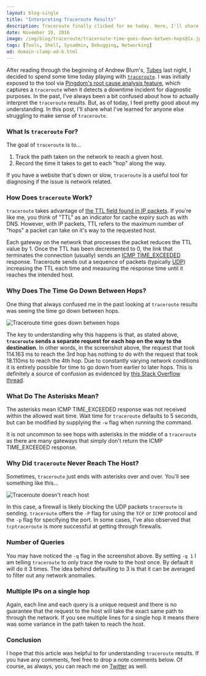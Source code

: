 ```yaml
---
layout: blog-single
title: "Interpreting Traceroute Results"
description: Traceroute finally clicked for me today. Here, I'll share what I learned along the way.
date: November 19, 2016
image: /img/blog/traceroute/traceroute-time-goes-down-betwen-hops@1x.jpg
tags: [Tools, Shell, Sysadmin, Debugging, Networking]
ad: domain-clamp-ad-b.html
---
```


After reading through the beginning of Andrew Blum's, [Tubes](https://www.amazon.com/Tubes-Journey-Internet-Andrew-Blum/dp/0061994952) last night, I decided to spend some time today playing with [`traceroute`](https://en.wikipedia.org/wiki/Traceroute). I was initially exposed to the tool via [Pingdom's root cause analysis feature](https://www.pingdom.com/resources/tutorials/downtime-root-cause), which captures a `traceroute` when it detects a downtime incident for diagnostic purposes. In the past, I've always been a bit confused about how to actually interpret the `traceroute` results. But, as of today, I feel pretty good about my understanding. In this post, I'll share what I've learned for anyone else struggling to make sense of `traceroute`.

<!-- excerpt_separator -->

### What Is `traceroute` For?

The goal of `traceroute` is to... 

1. Track the path taken on the network to reach a given host.
2. Record the time it takes to get to each "hop" along the way. 

If you have a website that's down or slow, `traceroute` is a useful tool for diagnosing if the issue is network related.

### How Does `traceroute` Work?

`traceroute` takes advantage of [the TTL field found in IP packets](https://en.wikipedia.org/wiki/Time_to_live#IP_packets). If you're like me, you think of "TTL" as an indicator for cache expiry such as with DNS. However, with IP packets, TTL refers to the maximum number of "hops" a packet can take on it's way to the requested host. 

Each gateway on the network that processes the packet reduces the TTL value by 1. Once the TTL has been decremented to 0, the link that terminates the connection (usually) sends an [ICMP TIME_EXCEEDED](https://en.wikipedia.org/wiki/Internet_Control_Message_Protocol#Time_exceeded) response. Traceroute sends out a sequence of packets (typically [UDP](https://en.wikipedia.org/wiki/Internet_Control_Message_Protocol#Time_exceeded)) increasing the TTL each time and measuring the response time until it reaches the intended host.

### Why Does The Time Go Down Between Hops?

One thing that always confused me in the past looking at `traceroute` results was seeing the time go down between hops.

<img
  class="rounded shadow"
  src="/img/blog/traceroute/traceroute-time-goes-down-betwen-hops@1x.jpg"
  srcset="/img/blog/traceroute/traceroute-time-goes-down-betwen-hops@1x.jpg 1x, /img/blog/traceroute/traceroute-time-goes-down-betwen-hops@2x.jpg 2x"
  alt="Traceroute time goes down between hops">

The key to understanding why this happens is that, as stated above, **`traceroute` sends a separate request for each hop on the way to the destination**. In other words, in the screenshot above, the request that took 114.163 ms to reach the 3rd hop has nothing to do with the request that took 18.110ms to reach the 4th hop. Due to constantly varying network conditions it is entirely possible for time to go down from earlier to later hops. This is definitely a source of confusion as evidenced by [this Stack Overflow thread](http://stackoverflow.com/questions/26206811/why-do-traceroute-times-sometimes-go-down-between-hops).

### What Do The Asterisks Mean?

The asterisks mean ICMP TIME_EXCEEDED response was not received within the allowed wait time. Wait time for `traceroute` defaults to 5 seconds, but can be modified by supplying the `-w` flag when running the command. 

It is not uncommon to see hops with asterisks in the middle of a `traceroute` as there are many gateways that simply don't return the ICMP TIME_EXCEEDED response.

### Why Did `traceroute` Never Reach The Host?

Sometimes, `traceroute` just ends with asterisks over and over. You'll see something like this...

<img
  class="rounded shadow"
  src="/img/blog/traceroute/traceroute-never-reaches-host@1x.jpg"
  srcset="/img/blog/traceroute/traceroute-never-reaches-host@1x.jpg 1x, /img/blog/traceroute/traceroute-never-reaches-host@2x.jpg 2x"
  alt="Traceroute doesn't reach host">

In this case, a firewall is likely blocking the UDP packets `traceroute` is sending. `traceroute` offers the `-P` flag for using the `TCP` or `ICMP` protocol and the `-p` flag for specifying the port. In some cases, I've also observed that `tcptraceroute` is more successful at getting through firewalls.

### Number of Queries

You may have noticed the `-q` flag in the screenshot above. By setting `-q 1` I am telling `traceroute` to only trace the route to the host once. By default it will do it 3 times. The idea behind defaulting to 3 is that it can be averaged to filter out any network anomalies.

### Multiple IPs on a single hop

Again, each line and each query is a unique request and there is no guarantee that the request to the host will take the exact same path to through the network. If you see multiple lines for a single hop it means there was some variance in the path taken to reach the host.

### Conclusion

I hope that this article was helpful to for understanding `traceroute` results. If you have any comments, feel free to drop a note comments below. Of course, as always, you can reach me on [Twitter](http://twitter.com/maxpchadwick) as well.
